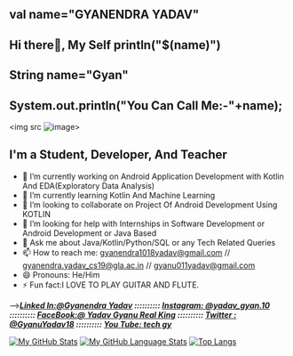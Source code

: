 ## val name="GYANENDRA YADAV"
## Hi there👋, My Self println("$(name)")

## String name="Gyan"

## System.out.println("You Can Call Me:-"+name);

<img src ![image](https://user-images.githubusercontent.com/68587190/125676762-d67241c0-380b-423a-a305-9e1e4fbfc9d3.png)>

## I'm a Student, Developer, And Teacher
- 🔭 I’m currently working on Android Application Development with Kotlin And EDA(Exploratory Data Analysis)
- 🌱 I’m currently learning Kotlin And Machine Learning
- 👯 I’m looking to collaborate on Project Of Android Development Using KOTLIN
- 🤔 I’m looking for help with Internships in Software Development or Android Development or Java Based
- 💬 Ask me about Java/Kotlin/Python/SQL or any Tech Related Queries 
- 📫 How to reach me: gyanendra1018yadav@gmail.com // gyanendra.yadav_cs19@gla.ac.in // gyanu011yadav@gmail.com
- 😄 Pronouns: He/Him
- ⚡ Fun fact:I LOVE TO PLAY GUITAR AND FLUTE.

-->***[Linked In:@Gyanendra Yadav](https://www.linkedin.com/in/gyanendra-yadav-8ba1541ab/) ::::::::::
      [Instagram: @yadav_gyan.10](https://www.instagram.com/yadav_gyan.10/) ::::::::::
      [FaceBook:@ Yadav Gyanu Real King](https://www.facebook.com/gyanu.yadav.1042) ::::::::::
      [Twitter : @GyanuYadav18](https://twitter.com/GyanuYadav18) ::::::::::
      [You Tube: tech gy](https://www.youtube.com/channel/UCU0BsX3tioHL2wyvfD0i8zw)***
      
 [![My GitHub Stats](https://github-readme-stats.vercel.app/api/?username=Gyanendra011Yadav-coder&count_private=true&theme=tokyonight&showicons=true)]()
[![My GitHub Language Stats](https://github-readme-stats.vercel.app/api/top-langs/?username=Gyanendra011Yadav-coder&langs_count=5&theme=tokyonight)]()
      [![Top Langs](https://github-readme-stats.vercel.app/api/top-langs/?username=Gyanendra011Yadav-coder&hide=python)](https://github.com/Gyanendra011Yadav-coder/github-readme-stats)


